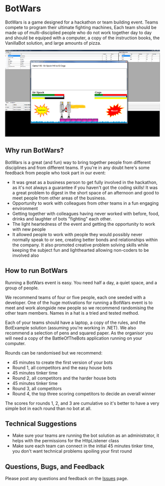 # BotWars

BotWars is a game designed for a hackathon or team building event. Teams compete to program their ultimate fighting machines, Each team should be made up of multi-disciplied people who do not work together day to day and should be equiped with a computer, a copy of the instruction books, the VanillaBot solution, and large amounts of pizza.

![BotWars Screenshot](/Screenshots/MainGame.png)

## Why run BotWars?

BotWars is a great (and fun) way to bring together people from different disciplines and from different teams. If you're in any doubt here's some feedback from people who took part in our event:

* It was great as a business person to get fully involved in the hackathon, as it's not always a guarantee if you haven't got the coding skills! It was a great problem to digest in the short space of an afternoon and good to meet people from other areas of the business.
* Opportunity to work with colleagues from other teams in a fun engaging environment
* Getting together with colleagues having never worked with before, food, drinks and laughter of bots "fighting" each other.
* The light heartedness of the event and getting the opportunity to work with new people
* It allowed people to work with people they would possibly never normally speak to or see, creating better bonds and relationships within the company. It also promoted creative problem solving skills while keeping the subject fun and lighthearted allowing non-coders to be involved also


## How to run BotWars

Running a BotWars event is easy. You need half a day, a quiet space, and a group of people.

We recommend teams of four or five people, each one seeded with a developer. One of the huge motivations for running a BotWars event is to meet and work alongside new people so we recommend randomising the other team members. Names in a hat is a tried and tested method.

Each of your teams should have a laptop, a copy of the rules, and the BotExample solution (assuming you're working in .NET). We also recommend a selection of pens and squared paper. As the organisor you will need a copy of the BattleOfTheBots application running on your computer.

Rounds can be randomised but we recommend:

* 45 minutes to create the first version of your bots
* Round 1, all competitors and the easy house bots
* 45 minutes tinker time
* Round 2, all competitors and the harder house bots
* 45 minutes tinker time
* Round 3, all competitors
* Round 4, the top three scoring competitors to decide an overall winner

The scores for rounds 1, 2, and 3 are cumulative so it's better to have a very simple bot in each round than no bot at all.

## Technical Suggestions

* Make sure your teams are running the bot solution as an administrator, it helps with the permissions for the HttpListener class
* Make sure each team can connect in the initial 45 minutes tinker time, you don't want technical problems spoiling your first round

## Questions, Bugs, and Feedback

Please post any questions and feedback on the [Issues](https://github.com/davidseanlittlewood/BeatTheBotsServer/issues) page.